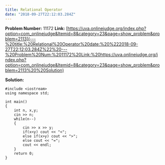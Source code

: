 ```yaml
---
title: Relational Operator
date: "2018-09-27T22:12:03.284Z"
---
```

**Problem Number:** 11172
**Link:** [https://uva.onlinejudge.org/index.php?option=com_onlinejudge&Itemid=8&category=23&page=show_problem&problem=2113](---%20title:%20Relational%20Operator%20date:%20%222018-09-27T22:12:03.284Z%22%20---%20Problem%20Num:%2011172%20Link:%20https://uva.onlinejudge.org/index.php?option=com_onlinejudge&Itemid=8&category=23&page=show_problem&problem=2113%20%20Solution)

**Solution:**  

    #include <iostream>    
    using namespace std;
        
    int main() 
    {
        int n, x,y;
        cin >> n;
	    while(n--)
	    {
	        cin >> x >> y;
	        if(x<y) cout << "<";
	        else if(x>y) cout << ">";
	        else cout << "=";
	        cout << endl;
        }
        return 0;
    }



